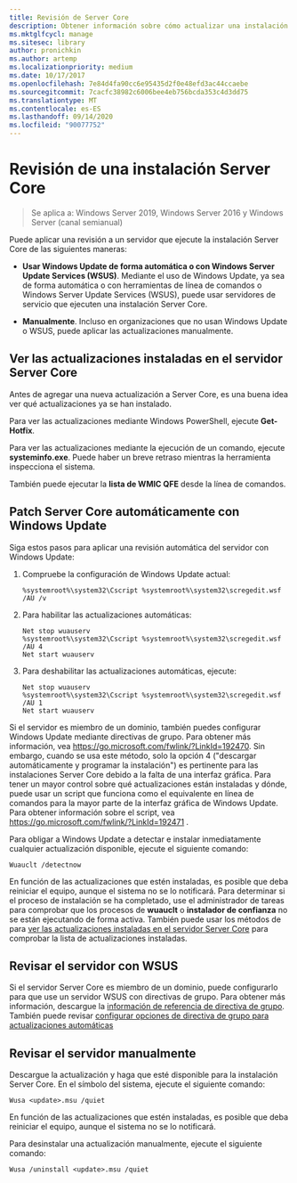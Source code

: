 ```yaml
---
title: Revisión de Server Core
description: Obtener información sobre cómo actualizar una instalación Server Core de Windows Server
ms.mktglfcycl: manage
ms.sitesec: library
author: pronichkin
ms.author: artemp
ms.localizationpriority: medium
ms.date: 10/17/2017
ms.openlocfilehash: 7e84d4fa90cc6e95435d2f0e48efd3ac44ccaebe
ms.sourcegitcommit: 7cacfc38982c6006bee4eb756bcda353c4d3dd75
ms.translationtype: MT
ms.contentlocale: es-ES
ms.lasthandoff: 09/14/2020
ms.locfileid: "90077752"
---
```

# <a name="patch-a-server-core-installation"></a>Revisión de una instalación Server Core

> Se aplica a: Windows Server 2019, Windows Server 2016 y Windows Server (canal semianual)

Puede aplicar una revisión a un servidor que ejecute la instalación Server Core de las siguientes maneras:

- **Usar Windows Update de forma automática o con Windows Server Update Services (WSUS)**. Mediante el uso de Windows Update, ya sea de forma automática o con herramientas de línea de comandos o Windows Server Update Services (WSUS), puede usar servidores de servicio que ejecuten una instalación Server Core.

- **Manualmente**. Incluso en organizaciones que no usan Windows Update o WSUS, puede aplicar las actualizaciones manualmente.

## <a name="view-the-updates-installed-on-your-server-core-server"></a>Ver las actualizaciones instaladas en el servidor Server Core
Antes de agregar una nueva actualización a Server Core, es una buena idea ver qué actualizaciones ya se han instalado.

Para ver las actualizaciones mediante Windows PowerShell, ejecute **Get-Hotfix**.

Para ver las actualizaciones mediante la ejecución de un comando, ejecute **systeminfo.exe**. Puede haber un breve retraso mientras la herramienta inspecciona el sistema.

También puede ejecutar la **lista de WMIC QFE** desde la línea de comandos.

## <a name="patch-server-core-automatically-with-windows-update"></a>Patch Server Core automáticamente con Windows Update

Siga estos pasos para aplicar una revisión automática del servidor con Windows Update:

1. Compruebe la configuración de Windows Update actual:
   ```
   %systemroot%\system32\Cscript %systemroot%\system32\scregedit.wsf /AU /v
   ```

2. Para habilitar las actualizaciones automáticas:

   ```
   Net stop wuauserv
   %systemroot%\system32\Cscript %systemroot%\system32\scregedit.wsf /AU 4
   Net start wuauserv
   ```

3. Para deshabilitar las actualizaciones automáticas, ejecute:

   ```
   Net stop wuauserv
   %systemroot%\system32\Cscript %systemroot%\system32\scregedit.wsf /AU 1
   Net start wuauserv
   ```

Si el servidor es miembro de un dominio, también puedes configurar Windows Update mediante directivas de grupo. Para obtener más información, vea https://go.microsoft.com/fwlink/?LinkId=192470. Sin embargo, cuando se usa este método, solo la opción 4 ("descargar automáticamente y programar la instalación") es pertinente para las instalaciones Server Core debido a la falta de una interfaz gráfica. Para tener un mayor control sobre qué actualizaciones están instaladas y dónde, puede usar un script que funciona como el equivalente en línea de comandos para la mayor parte de la interfaz gráfica de Windows Update. Para obtener información sobre el script, vea https://go.microsoft.com/fwlink/?LinkId=192471 .

Para obligar a Windows Update a detectar e instalar inmediatamente cualquier actualización disponible, ejecute el siguiente comando:

```
Wuauclt /detectnow
```

En función de las actualizaciones que estén instaladas, es posible que deba reiniciar el equipo, aunque el sistema no se lo notificará. Para determinar si el proceso de instalación se ha completado, use el administrador de tareas para comprobar que los procesos de **wuauclt** o **instalador de confianza** no se están ejecutando de forma activa. También puede usar los métodos de para [ver las actualizaciones instaladas en el servidor Server Core](#view-the-updates-installed-on-your-server-core-server) para comprobar la lista de actualizaciones instaladas.

## <a name="patch-the-server-with-wsus"></a>Revisar el servidor con WSUS

Si el servidor Server Core es miembro de un dominio, puede configurarlo para que use un servidor WSUS con directivas de grupo. Para obtener más información, descargue la [información de referencia de directiva de grupo](https://www.microsoft.com/download/details.aspx?id=25250). También puede revisar [configurar opciones de directiva de grupo para actualizaciones automáticas](../windows-server-update-services/deploy/4-configure-group-policy-settings-for-automatic-updates.md)

## <a name="patch-the-server-manually"></a>Revisar el servidor manualmente

Descargue la actualización y haga que esté disponible para la instalación Server Core.
En el símbolo del sistema, ejecute el siguiente comando:

```
Wusa <update>.msu /quiet
```

En función de las actualizaciones que estén instaladas, es posible que deba reiniciar el equipo, aunque el sistema no se lo notificará.

Para desinstalar una actualización manualmente, ejecute el siguiente comando:

```
Wusa /uninstall <update>.msu /quiet
```

